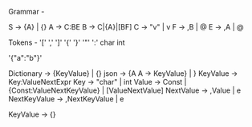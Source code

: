 Grammar - 

S -> {A} | {}
A -> C:BE
B -> C|{A}|[BF]
C -> "v" | v
F -> ,B | @
E -> ,A | @

Tokens - '[' ',' ']' '{' '}' '"' ':' char int

'{"a":"b"}'

Dictionary -> {KeyValue} | {}
json -> {A
A -> KeyValue} | }
KeyValue -> Key:ValueNextExpr 
Key -> "char" | int
Value -> Const | {Const:ValueNextKeyValue} | [ValueNextValue]
NextValue -> ,Value | e
NextKeyValue -> ,NextKeyValue | e



KeyValue -> {}